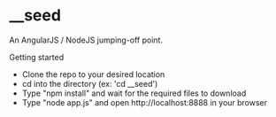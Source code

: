 __seed
======

An AngularJS / NodeJS jumping-off point.


Getting started
* Clone the repo to your desired location 
* cd into the directory (ex: 'cd __seed')
* Type "npm install" and wait for the required files to download
* Type "node app.js" and open http://localhost:8888 in your browser
